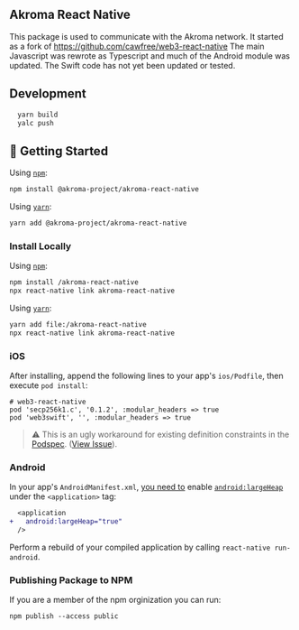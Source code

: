 ## Akroma React Native

This package is used to communicate with the Akroma network. It started as a fork of https://github.com/cawfree/web3-react-native
The main Javascript was rewrote as Typescript and much of the Android module was updated. The Swift code has not yet been updated or tested.


## Development

```bash
  yarn build
  yalc push
```
## 🚀 Getting Started

Using [`npm`]():

```bash
npm install @akroma-project/akroma-react-native
```

Using [`yarn`]():

```bash
yarn add @akroma-project/akroma-react-native
```
### Install Locally
Using [`npm`]():

```bash
npm install /akroma-react-native
npx react-native link akroma-react-native
```

Using [`yarn`]():

```bash
yarn add file:/akroma-react-native
npx react-native link akroma-react-native
```

### iOS
After installing, append the following lines to your app's `ios/Podfile`, then execute `pod install`:

```
# web3-react-native
pod 'secp256k1.c', '0.1.2', :modular_headers => true
pod 'web3swift', '', :modular_headers => true
```

> ⚠️ This is an ugly workaround for existing definition constraints in the  [Podspec](https://github.com/cawfree/web3-react-native/blob/63664f366c436aed73083b6b0a5cbf0b7374bfd3/web3-react-native.podspec#L26). ([View Issue](https://github.com/cawfree/web3-react-native/issues/1)).

### Android
In your app's `AndroidManifest.xml`, [you need to](https://github.com/web3j/web3j/issues/915) enable [`android:largeHeap`](https://developer.android.com/guide/topics/manifest/application-element) under the `<application>` tag:

```diff
  <application
+   android:largeHeap="true"
  />
```

Perform a rebuild of your compiled application by calling `react-native run-android`.

### Publishing Package to NPM

If you are a member of the npm orginization you can run:

`npm publish --access public`